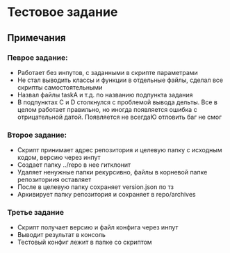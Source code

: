 # Тестовое задание

## Примечания

### Певрое задание:
- Работает без инпутов, с заданными в скрипте параметрами
- Не стал выводить классы и функции в отдельные файлы, сделал все скрипты самостоятельными
- Назвал файлы taskA и т.д. по названию подпункта задания
- В подпунктах C и D столкнулся с проблемой вывода дельты. Все в целом работает правильно, но иногда появляется ошибка с отрицательной датой.
Появляется не всегдаЮ отловить баг не смог

### Второе задание:
- Скрипт принимает адрес репозитория и целевую папку с исходным кодом, версию через инпут
- Создает папку ../repo в нее гитклонит
- Удаляет ненужные папки рекурсивно, файлы в корневой папке репозиториия оставляет
- После в целевую папку сохраняет version.json по тз
- Архивирует папку репозитория и сохраняет в repo/archives

### Третье задание
- Скрипт получает версию и файл конфига через инпут
- Выводит результат в консоль
- Тестовый конфиг лежит в папке со скриптом
